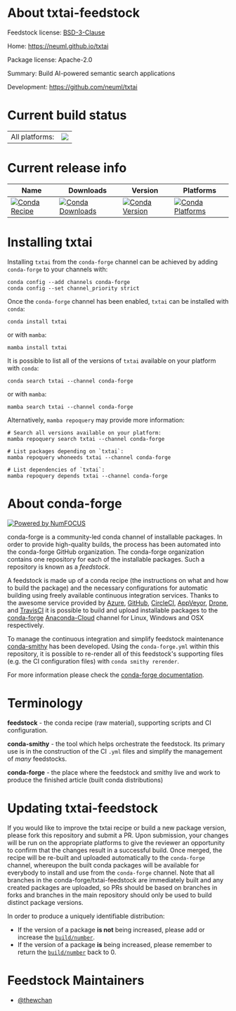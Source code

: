 About txtai-feedstock
=====================

Feedstock license: [BSD-3-Clause](https://github.com/conda-forge/txtai-feedstock/blob/main/LICENSE.txt)

Home: https://neuml.github.io/txtai

Package license: Apache-2.0

Summary: Build AI-powered semantic search applications

Development: https://github.com/neuml/txtai

Current build status
====================


<table><tr><td>All platforms:</td>
    <td>
      <a href="https://dev.azure.com/conda-forge/feedstock-builds/_build/latest?definitionId=18034&branchName=main">
        <img src="https://dev.azure.com/conda-forge/feedstock-builds/_apis/build/status/txtai-feedstock?branchName=main">
      </a>
    </td>
  </tr>
</table>

Current release info
====================

| Name | Downloads | Version | Platforms |
| --- | --- | --- | --- |
| [![Conda Recipe](https://img.shields.io/badge/recipe-txtai-green.svg)](https://anaconda.org/conda-forge/txtai) | [![Conda Downloads](https://img.shields.io/conda/dn/conda-forge/txtai.svg)](https://anaconda.org/conda-forge/txtai) | [![Conda Version](https://img.shields.io/conda/vn/conda-forge/txtai.svg)](https://anaconda.org/conda-forge/txtai) | [![Conda Platforms](https://img.shields.io/conda/pn/conda-forge/txtai.svg)](https://anaconda.org/conda-forge/txtai) |

Installing txtai
================

Installing `txtai` from the `conda-forge` channel can be achieved by adding `conda-forge` to your channels with:

```
conda config --add channels conda-forge
conda config --set channel_priority strict
```

Once the `conda-forge` channel has been enabled, `txtai` can be installed with `conda`:

```
conda install txtai
```

or with `mamba`:

```
mamba install txtai
```

It is possible to list all of the versions of `txtai` available on your platform with `conda`:

```
conda search txtai --channel conda-forge
```

or with `mamba`:

```
mamba search txtai --channel conda-forge
```

Alternatively, `mamba repoquery` may provide more information:

```
# Search all versions available on your platform:
mamba repoquery search txtai --channel conda-forge

# List packages depending on `txtai`:
mamba repoquery whoneeds txtai --channel conda-forge

# List dependencies of `txtai`:
mamba repoquery depends txtai --channel conda-forge
```


About conda-forge
=================

[![Powered by
NumFOCUS](https://img.shields.io/badge/powered%20by-NumFOCUS-orange.svg?style=flat&colorA=E1523D&colorB=007D8A)](https://numfocus.org)

conda-forge is a community-led conda channel of installable packages.
In order to provide high-quality builds, the process has been automated into the
conda-forge GitHub organization. The conda-forge organization contains one repository
for each of the installable packages. Such a repository is known as a *feedstock*.

A feedstock is made up of a conda recipe (the instructions on what and how to build
the package) and the necessary configurations for automatic building using freely
available continuous integration services. Thanks to the awesome service provided by
[Azure](https://azure.microsoft.com/en-us/services/devops/), [GitHub](https://github.com/),
[CircleCI](https://circleci.com/), [AppVeyor](https://www.appveyor.com/),
[Drone](https://cloud.drone.io/welcome), and [TravisCI](https://travis-ci.com/)
it is possible to build and upload installable packages to the
[conda-forge](https://anaconda.org/conda-forge) [Anaconda-Cloud](https://anaconda.org/)
channel for Linux, Windows and OSX respectively.

To manage the continuous integration and simplify feedstock maintenance
[conda-smithy](https://github.com/conda-forge/conda-smithy) has been developed.
Using the ``conda-forge.yml`` within this repository, it is possible to re-render all of
this feedstock's supporting files (e.g. the CI configuration files) with ``conda smithy rerender``.

For more information please check the [conda-forge documentation](https://conda-forge.org/docs/).

Terminology
===========

**feedstock** - the conda recipe (raw material), supporting scripts and CI configuration.

**conda-smithy** - the tool which helps orchestrate the feedstock.
                   Its primary use is in the construction of the CI ``.yml`` files
                   and simplify the management of *many* feedstocks.

**conda-forge** - the place where the feedstock and smithy live and work to
                  produce the finished article (built conda distributions)


Updating txtai-feedstock
========================

If you would like to improve the txtai recipe or build a new
package version, please fork this repository and submit a PR. Upon submission,
your changes will be run on the appropriate platforms to give the reviewer an
opportunity to confirm that the changes result in a successful build. Once
merged, the recipe will be re-built and uploaded automatically to the
`conda-forge` channel, whereupon the built conda packages will be available for
everybody to install and use from the `conda-forge` channel.
Note that all branches in the conda-forge/txtai-feedstock are
immediately built and any created packages are uploaded, so PRs should be based
on branches in forks and branches in the main repository should only be used to
build distinct package versions.

In order to produce a uniquely identifiable distribution:
 * If the version of a package **is not** being increased, please add or increase
   the [``build/number``](https://docs.conda.io/projects/conda-build/en/latest/resources/define-metadata.html#build-number-and-string).
 * If the version of a package **is** being increased, please remember to return
   the [``build/number``](https://docs.conda.io/projects/conda-build/en/latest/resources/define-metadata.html#build-number-and-string)
   back to 0.

Feedstock Maintainers
=====================

* [@thewchan](https://github.com/thewchan/)

